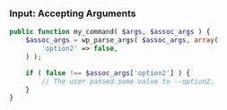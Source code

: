 ### Input: Accepting Arguments

```php
public function my_command( $args, $assoc_args ) {
	$assoc_args = wp_parse_args( $assoc_args, array(
		'option2' => false,
	) );

	if ( false !== $assoc_args['option2'] ) {
		// The user passed some value to --option2.
	}
}
```
